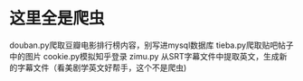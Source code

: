 # 这里全是爬虫
douban.py爬取豆瓣电影排行榜内容，别写进mysql数据库
tieba.py爬取贴吧帖子中的图片
cookie.py模拟知乎登录
zimu.py 从SRT字幕文件中提取英文，生成新的字幕文件（看美剧学英文好帮手，这个不是爬虫)
